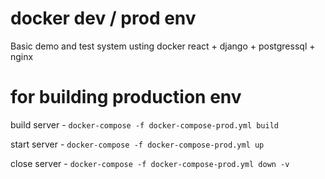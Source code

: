 # docker dev / prod env

Basic demo and test system usting docker react + django + postgressql + nginx


# for building production env 

build server - `docker-compose -f docker-compose-prod.yml build`

start server - `docker-compose -f docker-compose-prod.yml up`

close server - `docker-compose -f docker-compose-prod.yml down -v`
